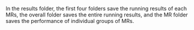 In the results folder, the first four folders save the running results of each MRs, 
the overall folder saves the entire running results, 
and the MR folder saves the performance of individual groups of MRs.
